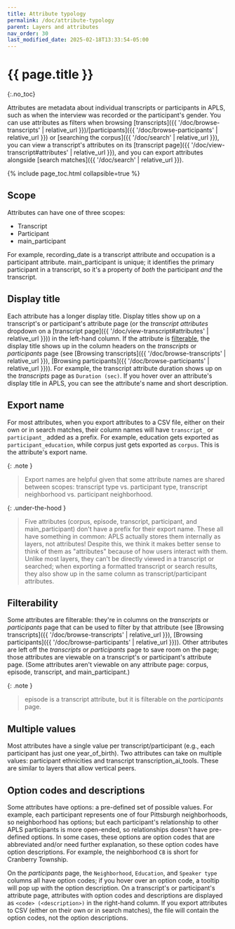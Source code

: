 ```yaml
---
title: Attribute typology
permalink: /doc/attribute-typology
parent: Layers and attributes
nav_order: 30
last_modified_date: 2025-02-18T13:33:54-05:00
---
```


# {{ page.title }}
{:.no_toc}

<span class="keyterm">Attributes</span> are metadata about individual <span class="keyterm">transcripts</span> or <span class="keyterm">participants</span> in APLS, such as when the interview was recorded or the participant's gender.
You can use attributes as filters when browsing [transcripts]({{ '/doc/browse-transcripts' | relative_url }})/[participants]({{ '/doc/browse-participants' | relative_url }}) or [searching the corpus]({{ '/doc/search' | relative_url }}), you can view a transcript's attributes on its [transcript page]({{ '/doc/view-transcript#attributes' | relative_url }}), and you can export attributes alongside [search matches]({{ '/doc/search' | relative_url }}).

{% include page_toc.html collapsible=true %}


## Scope

Attributes can have one of three scopes:

- Transcript
- Participant
- <span class="main_participant-attr">main_participant</span>

For example, <span class="transcript-attr">recording_date</span> is a transcript attribute and <span class="participant-attr">occupation</span> is a participant attribute.
<span class="main_participant-attr">main_participant</span> is unique; 
it identifies the primary participant in a transcript, so it's a property of _both_ the participant _and_ the transcript.


## Display title

Each attribute has a longer display title.
Display titles show up on a transcript's or participant's attribute page (or the _transcript attributes_ dropdown on a [transcript page]({{ '/doc/view-transcript#attributes' | relative_url }})) in the left-hand column.
If the attribute is [filterable](#filterability), the display title shows up in the column headers on the _transcripts_ or _participants_ page (see [Browsing transcripts]({{ '/doc/browse-transcripts' | relative_url }}), [Browsing participants]({{ '/doc/browse-participants' | relative_url }})).
For example, the transcript attribute <span class="transcript-attr">duration</span> shows up on the _transcripts_ page as `Duration (sec)`.
If you hover over an attribute's display title in APLS, you can see the attribute's name and short description.


## Export name

For most attributes, when you export attributes to a CSV file, either on their own or in search matches, their column names will have `transcript_` or `participant_` added as a prefix.
For example, <span class="participant-attr">education</span> gets exported as `participant_education`, while <span class="transcript-attr">corpus</span> just gets exported as `corpus`.
This is the attribute's <span class="keyterm">export name</span>.

{: .note }
> Export names are helpful given that some attribute names are shared between scopes: transcript <span class="transcript-attr">type</span> vs. participant <span class="participant-attr">type</span>, transcript <span class="transcript-attr">neighborhood</span> vs. participant <span class="participant-attr">neighborhood</span>.

{: .under-the-hood }
> Five attributes (<span class="transcript-attr">corpus</span>, <span class="transcript-attr">episode</span>, <span class="transcript-attr">transcript</span>, <span class="participant-attr">participant</span>, and <span class="main_participant-attr">main_participant</span>) don't have a prefix for their export name.
> These all have something in common: APLS actually stores them internally as layers, not attributes!
> Despite this, we think it makes better sense to think of them as "attributes" because of how users interact with them.
> Unlike most layers, they can't be directly viewed in a transcript or searched;
> when exporting a formatted transcript or search results, they also show up in the same column as transcript/participant attributes.


## Filterability

Some attributes are <span class="keyterm">filterable</span>: they're in columns on the _transcripts_ or _participants_ page that can be used to filter by that attribute (see [Browsing transcripts]({{ '/doc/browse-transcripts' | relative_url }}), [Browsing participants]({{ '/doc/browse-participants' | relative_url }})).
Other attributes are left off the _transcripts_ or _participants_ page to save room on the page;
those attributes are viewable on a transcript's or participant's attribute page.
(Some attributes aren't viewable on any attribute page: <span class="transcript-attr">corpus</span>, <span class="transcript-attr">episode</span>, <span class="transcript-attr">transcript</span>, and <span class="main_participant-attr">main_participant</span>.)

{: .note }
> <span class="transcript-attr">episode</span> is a transcript attribute, but it is filterable on the _participants_ page.


## Multiple values

Most attributes have a single value per transcript/participant (e.g., each participant has just one <span class="participant-attr">year_of_birth</span>).
Two attributes can take on multiple values: participant <span class="participant-attr">ethnicities</span> and transcript <span class="transcript-attr">transcription_ai_tools</span>.
These are similar to layers that allow <span class="keyterm">vertical peers</span>.

<!-- https://apls.pitt.edu/labbcat/participantsExport: Values are all in the same cell, separated by newlines. /assets/screengrab/attributes-multiselect-export.png -->
<!-- Search matches: export_includeCounts just like with horizontal/vertical peers  -->


## Option codes and descriptions

Some attributes have <span class="keyterm">options</span>: a pre-defined set of possible values.
For example, each participant represents one of four Pittsburgh neighborhoods, so <span class="participant-attr">neighborhood</span> has options;
but each participant's relationship to other APLS participants is more open-ended, so <span class="participant-attr">relationships</span> doesn't have pre-defined options.
In some cases, these options are <span class="keyterm">option codes</span> that are abbreviated and/or need further explanation, so these option codes have <span class="keyterm">option descriptions</span>.
For example, the <span class="participant-attr">neighborhood</span> `CB` is short for Cranberry Township.

On the _participants_ page, the `Neighborhood`, `Education`, and `Speaker type` columns all have option codes;
if you hover over an option code, a tooltip will pop up with the option description.
On a transcript's or participant's attribute page, attributes with option codes and descriptions are displayed as `<code> (<description>)` in the right-hand column.
If you export attributes to CSV (either on their own or in search matches), the file will contain the option codes, not the option descriptions.

